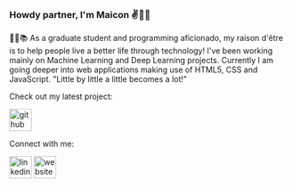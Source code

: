 ### Howdy partner, I'm Maicon ✌️:man_technologist:

:scientist::books: As a graduate student and programming aficionado, my raison d'être is to help people live a better life through technology! I've been working mainly on Machine Learning and Deep Learning projects. Currently I am going deeper into web applications making use of HTML5, CSS and JavaScript. "Little by little a little becomes a lot!"  

Check out my latest project:

[<img src='https://cdn.jsdelivr.net/npm/simple-icons@3.0.1/icons/github.svg' alt='github' height='40'>](https://polymathing.github.io/Drum-Kit/)  

Connect with me:

[<img src='https://cdn.jsdelivr.net/npm/simple-icons@3.0.1/icons/linkedin.svg' alt='linkedin' height='40'>](https://www.linkedin.com/in/maiconr/)  [<img src='https://cdn.jsdelivr.net/npm/simple-icons@3.0.1/icons/icloud.svg' alt='website' height='40'>](https://maiconrodrigues.net/)
